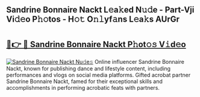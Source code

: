 ## Sandrine Bonnaire Nackt L𝚎a𝚔ed N𝚞𝚍e - Part-Vji Vi𝚍𝚎o P𝚑𝚘tos - H𝚘𝚝 O𝚗𝚕yf𝚊ns L𝚎a𝚔s AUrGr

# <h2><a href="http://kfdi7p.oniu.top/?m=Sandrine+Bonnaire+Nackt">🔗👉 🔴 Sandrine Bonnaire Nackt P𝚑ot𝚘𝚜 V𝚒d𝚎o</a></h2>

[![Sandrine Bonnaire Nackt Nu𝚍e𝚜](https://i.imgur.com/0qMVB7G.gif)](http://kfdi7p.oniu.top/?m=Sandrine+Bonnaire+Nackt)
Online influencer Sandrine Bonnaire Nackt, known for publishing dance and lifestyle content, including performances and vlogs on social media platforms. Gifted acrobat partner Sandrine Bonnaire Nackt, famed for their exceptional skills and accomplishments in performing acrobatic feats with partners.  
